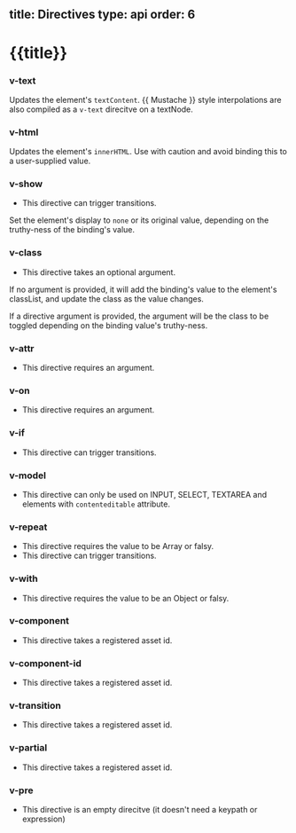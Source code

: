 title: Directives
type: api
order: 6
---

# {{title}}

### v-text

Updates the element's `textContent`. &#123;&#123; Mustache &#125;&#125; style interpolations are also compiled as a `v-text` direcitve on a textNode.

### v-html

Updates the element's `innerHTML`. Use with caution and avoid binding this to a user-supplied value.

### v-show

- This directive can trigger transitions.

Set the element's display to `none` or its original value, depending on the truthy-ness of the binding's value.

### v-class

- This directive takes an optional argument.

If no argument is provided, it will add the binding's value to the element's classList, and update the class as the value changes.

If a directive argument is provided, the argument will be the class to be toggled depending on the binding value's truthy-ness.

### v-attr

- This directive requires an argument.

### v-on

- This directive requires an argument.

### v-if

- This directive can trigger transitions.

### v-model

- This directive can only be used on INPUT, SELECT, TEXTAREA and elements with `contenteditable` attribute.

### v-repeat

- This directive requires the value to be Array or falsy.
- This directive can trigger transitions.

### v-with

- This directive requires the value to be an Object or falsy.

### v-component

- This directive takes a registered asset id.

### v-component-id

- This directive takes a registered asset id.

### v-transition

- This directive takes a registered asset id.

### v-partial

- This directive takes a registered asset id.

### v-pre

- This directive is an empty direcitve (it doesn't need a keypath or expression)